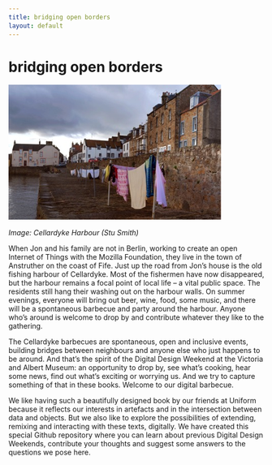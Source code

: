 ```yaml
---
title: bridging open borders
layout: default
---
```


# bridging open borders

![Image](Images/01_Intro_Image1.jpg)

_Image: Cellardyke Harbour (Stu Smith)_

When Jon and his family are not in Berlin, working to create an open Internet of Things with the Mozilla Foundation, they live in the town of Anstruther on the coast of Fife. Just up the road from Jon’s house is the old fishing harbour of Cellardyke. Most of the fishermen have now disappeared, but the harbour remains a focal point of local life – a vital public space. The residents still hang their washing out on the harbour walls. On summer evenings, everyone will bring out beer, wine, food, some music, and there will be a spontaneous barbecue and party around the harbour. Anyone who’s around is welcome to drop by and contribute whatever they like to the gathering. 

The Cellardyke barbecues are spontaneous, open and inclusive events, building bridges between neighbours and anyone else who just happens to be around. And that’s the spirit of the Digital Design Weekend at the Victoria and Albert Museum: an opportunity to drop by, see what’s cooking, hear some news, find out what’s exciting or worrying us. And we try to capture something of that in these books. Welcome to our digital barbecue.

We like having such a beautifully designed book by our friends at Uniform because it reflects our interests in artefacts and in the intersection between data and objects. But we also like to explore the possibilities of extending, remixing and interacting with these texts, digitally. We have created this special Github repository where you can learn about previous Digital Design Weekends, contribute your thoughts and suggest some answers to the questions we pose here. 
